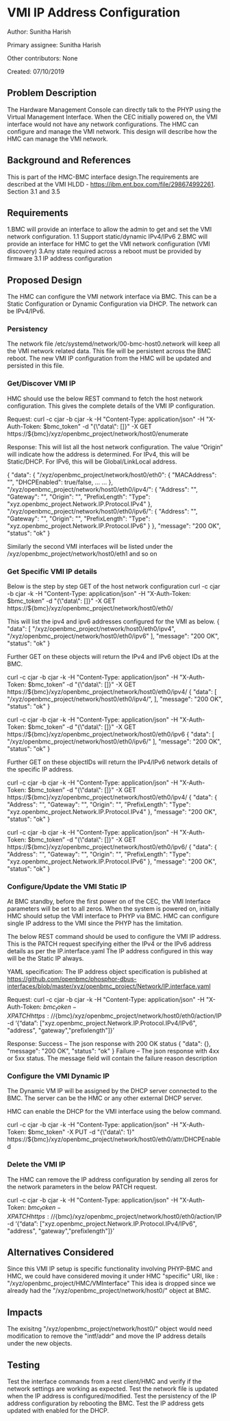 # VMI IP Address Configuration 

Author:
  Sunitha Harish

Primary assignee:
  Sunitha Harish

Other contributors:
  None

Created:
  07/10/2019

## Problem Description
The Hardware Management Console can directly talk to the PHYP using the 
Virtual Management Interface. 
When the CEC initially powered on, the VMI interface would not have any network
configurations. The HMC can configure and manage the VMI network. This design
will describe how the HMC can manage the VMI network.

## Background and References
This is part of the HMC-BMC interface design.The requirements are described at
the VMI HLDD - https://ibm.ent.box.com/file/298674992261. Section 3.1 and 3.5

## Requirements
1.BMC will provide an interface to allow the admin to get and set the VMI 
network configuration.
  1.1 Support static/dynamic IPv4/IPv6
2.BMC will provide an interface for HMC to get the VMI network configuration
 (VMI discovery)
3.Any state required across a reboot must be provided by firmware
  3.1 IP address configuration

## Proposed Design
The HMC can configure the VMI network interface via BMC. This can be a Static 
Configuration or Dynamic Configuration via DHCP.  The network can be IPv4/IPv6.

### Persistency
The network file /etc/systemd/network/00-bmc-host0.network will keep all the VMI
network related data. This file will be persistent across the BMC reboot. The new 
VMI IP configuration from the HMC will be updated and persisted in this file.

### Get/Discover VMI IP
HMC should use the below REST command to fetch the host network configuration. 
This gives the complete details of the VMI IP configuration.

Request:
curl -c cjar -b cjar -k -H "Content-Type: application/json" -H "X-Auth-Token: $bmc_token"
-d "{\"data\": []}" -X GET https://${bmc}/xyz/openbmc_project/network/host0/enumerate

Response:
This will list all the host network configuration. The value “Origin” will indicate 
how the address is determined. For IPv4, this will be Static/DHCP.
For IPv6, this will be Global/LinkLocal address. 

{
  "data": {
    "/xyz/openbmc_project/network/host0/eth0": {
      "MACAddress": "",
      "DHCPEnabled": true/false,
      …
      …
    },
    "/xyz/openbmc_project/network/host0/eth0/ipv4/<objectId>": {
      "Address": "",
      "Gateway": "",
      "Origin": "",
      "PrefixLength":
      "Type": "xyz.openbmc_project.Network.IP.Protocol.IPv4"
    },
  "/xyz/openbmc_project/network/host0/eth0/ipv6/<objectId>": {
      "Address": "",
      "Gateway": "",
      "Origin": "",
      "PrefixLength":
      "Type": "xyz.openbmc_project.Network.IP.Protocol.IPv6"
    }
  },
  "message": "200 OK",
  "status": "ok"
}

Similarly the second VMI interfaces will be listed under the 
/xyz/openbmc_project/network/host0/eth1 and so on

### Get Specific VMI IP details
Below is the step by step GET of the host network configuration
curl -c cjar -b cjar -k -H "Content-Type: application/json" -H "X-Auth-Token: $bmc_token” 
-d "{\"data\": []}" -X GET https://${bmc}/xyz/openbmc_project/network/host0/eth0/

This will list the ipv4 and ipv6 addresses configured for the VMI as below.
{
  "data": [
    "/xyz/openbmc_project/network/host0/eth0/ipv4",
    "/xyz/openbmc_project/network/host0/eth0/ipv6"
  ],
  "message": "200 OK",
  "status": "ok"
}

Further GET on these objects will return the IPv4 and IPv6 object IDs at the BMC.

curl -c cjar -b cjar -k -H "Content-Type: application/json" -H "X-Auth-Token: $bmc_token” 
-d "{\"data\": []}" -X GET https://${bmc}/xyz/openbmc_project/network/host0/eth0/ipv4/
{
  "data": [
    "/xyz/openbmc_project/network/host0/eth0/ipv4/<objectId>",
  ],
  "message": "200 OK",
  "status": "ok"
}

curl -c cjar -b cjar -k -H "Content-Type: application/json" -H "X-Auth-Token: $bmc_token”
-d "{\"data\": []}" -X GET https://${bmc}/xyz/openbmc_project/network/host0/eth0/ipv6
{
  "data": [
    "/xyz/openbmc_project/network/host0/eth0/ipv6/<objectId>"
  ],
  "message": "200 OK",
  "status": "ok"
}

Further GET on these objectIDs will return the IPv4/IPv6 network details of the specific 
IP address.

curl -c cjar -b cjar -k -H "Content-Type: application/json" -H "X-Auth-Token: $bmc_token” 
-d "{\"data\": []}" -X GET https://${bmc}/xyz/openbmc_project/network/host0/eth0/ipv4/<objectId>
{
  "data": {
    "Address": "",
    "Gateway": "",
    "Origin": "",
    "PrefixLength":
    "Type": "xyz.openbmc_project.Network.IP.Protocol.IPv4"
  },
  "message": "200 OK",
  "status": "ok"
}

curl -c cjar -b cjar -k -H "Content-Type: application/json" -H "X-Auth-Token: $bmc_token” 
-d "{\"data\": []}" -X GET https://${bmc}/xyz/openbmc_project/network/host0/eth0/ipv6/<objectId>
{
  "data": {
    "Address": "",
    "Gateway": "",
    "Origin": "",
    "PrefixLength":
    "Type": "xyz.openbmc_project.Network.IP.Protocol.IPv6"
  },
  "message": "200 OK",
  "status": "ok"
}

### Configure/Update the VMI Static IP
At BMC standby, before the first power on of the CEC, the VMI Interface parameters will 
be set to all zeros.
When the system is powered on, initially HMC should setup the VMI interface to PHYP via BMC.
HMC can configure single IP address to the VMI since the PHYP has the limitation.

The below REST command should be used to configure the VMI IP address. This is the PATCH request
specifying either the IPv4 or the IPv6 address details as per the IP.interface.yaml
The IP address configured in this way will be the Static IP always.

YAML specification: 
The IP address object specification is published at 
https://github.com/openbmc/phosphor-dbus-interfaces/blob/master/xyz/openbmc_project/Network/IP.interface.yaml

Request:
curl -c cjar -b cjar -k -H "Content-Type: application/json" -H "X-Auth-Token: $bmc_token -X 
PATCH https://${bmc}/xyz/openbmc_project/network/host0/eth0/action/IP 
-d ‘{“data”: ["xyz.openbmc_project.Network.IP.Protocol.IPv4/IPv6", "address", "gateway","prefixlength"]}’

Response:
  Success – The json response with 200 OK status 
  {
    "data": {},
    "message": "200 OK",
    "status": "ok"
  }
  Failure – The json response with 4xx or 5xx status. The message field will contain the 
            failure reason description
 
### Configure the VMI Dynamic IP
The Dynamic VM IP will be assigned by the DHCP server connected to the BMC. 
The server can be the HMC or any other external DHCP server.

HMC can enable the DHCP for the VMI interface using the below command.

curl -c cjar -b cjar -k -H "Content-Type: application/json" -H "X-Auth-Token: $bmc_token"
-X PUT -d "{\"data\": 1}" https://${bmc}/xyz/openbmc_project/network/host0/eth0/attr/DHCPEnabled

### Delete the VMI IP
The HMC can remove the IP address configuration by sending all zeros for the network parameters
in the below PATCH request.

curl -c cjar -b cjar -k -H "Content-Type: application/json" -H "X-Auth-Token: $bmc_token -X
PATCH https://${bmc}/xyz/openbmc_project/network/host0/eth0/action/IP
-d ‘{“data”: ["xyz.openbmc_project.Network.IP.Protocol.IPv4/IPv6", "address", "gateway","prefixlength"]}’

## Alternatives Considered
Since this VMI IP setup is specific functionality involving PHYP-BMC and HMC, we could have
considered moving it under HMC "specific" URI, like : "/xyz/openbmc_project/HMC/VMInterface"
This idea is dropped since we already had the "/xyz/openbmc_project/network/host0/" object at BMC.

## Impacts
The exisitng "/xyz/openbmc_project/network/host0/" object would need modification to remove the 
"intf/addr" and move the IP address details under the new objects.

## Testing
Test the interface commands from a rest client/HMC and verify if the network settings
are working as expected.
Test the network file is updated when the IP address is configured/modified.
Test the persistency of the IP address configuration by rebooting the BMC.
Test the IP address gets updated with enabled for the DHCP.

